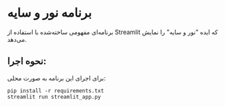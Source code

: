 # برنامه نور و سایه

برنامه‌ای مفهومی ساخته‌شده با استفاده از Streamlit که ایده "نور و سایه" را نمایش می‌دهد.

## نحوه اجرا:
برای اجرای این برنامه به صورت محلی:

```
pip install -r requirements.txt
streamlit run streamlit_app.py
```